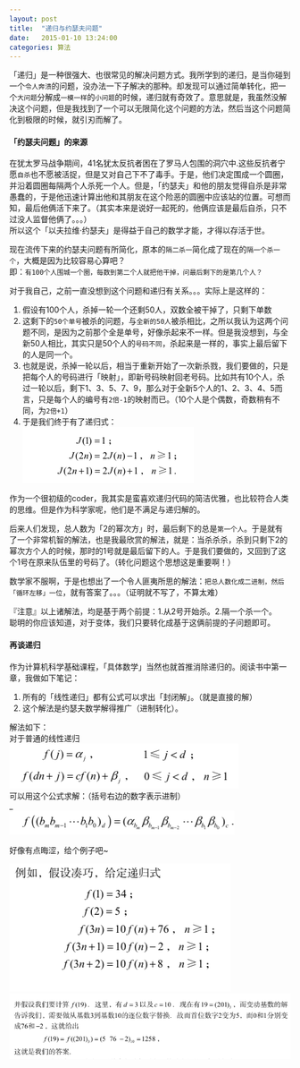 ```yaml
---     
layout: post     
title:  "递归与约瑟夫问题"     
date:   2015-01-10 13:24:00     
categories: 算法     
---     
```



「递归」是一种很强大、也很常见的解决问题方式。我所学到的递归，是当你碰到一个`令人奔溃`的问题，没办法一下子解决的那种。却发现可以通过简单转化，把一个`大问题`分解成`一模一样`的`小问题`的时候，递归就有奇效了。意思就是，我虽然没解决这个问题，但是我找到了一个可以无限简化这个问题的方法，然后当这个问题简化到极限的时候，就引刃而解了。     

#### 「约瑟夫问题」的来源     
在犹太罗马战争期间，41名犹太反抗者困在了罗马人包围的洞穴中.这些反抗者宁愿`自杀`也不愿被活捉，但是又对自己下不了毒手。于是，他们决定围成一个圆圈，并沿着圆圈每隔两个人杀死一个人。但是，「约瑟夫」和他的朋友觉得自杀是非常愚蠢的，于是他迅速计算出他和其朋友在这个险恶的圆圈中应该站的位置。可想而知，最后他俩活下来了。（其实本来是说好一起死的，他俩应该是最后自杀，只不过没人监督他俩了。。。）    
所以这个「以夫拉维·约瑟夫」是得益于自己的数学才能，才得以存活于世。    

现在流传下来的约瑟夫问题有所简化，原本的`隔二杀一`简化成了现在的`隔一个杀一个`，大概是因为比较容易心算吧？     
即：`有100个人围城一个圈，每数到第二个人就把他干掉，问最后剩下的是第几个人？`    

对于我自己，之前一直没想到这个问题和递归有关系。。。实际上是这样的：      
   
1. 假设有100个人，杀掉一轮一个还剩50人，双数全被干掉了，只剩下单数     
2. 这剩下的`50个单号`被杀的问题，与`全新的50人`被杀相比，之所以我认为这两个问题不同，是因为之前那个全是单号，好像杀起来不一样。但是我没想到，与全新50人相比，其实只是50个人的`号码不同`，杀起来是一样的，事实上最后留下的人是同一个。     
3. 也就是说，杀掉一轮以后，相当于重新开始了一次新杀戮，我们要做的，只是把每个人的号码进行「映射」，即新号码映射回老号码。比如共有10个人，杀过一轮以后，剩下1、3、5、7、9，那么对于全新5个人的1、2、3、4、5而言，只是每个人的编号有`2倍-1`的映射而已。（10个人是个偶数，奇数稍有不同，为`2倍+1`）     
4. 于是我们终于有了递归式：     
<img src="/assets/images/2015-01-10_14.32.34.png"></img>     


作为一个很初级的coder，我其实是蛮喜欢递归代码的简洁优雅，也比较符合人类的思维。但是作为科学家呢，他们是不满足与递归解的。     

后来人们发现，总人数为「2的幂次方」时，最后剩下的总是`第一个人`。于是就有了一个非常机智的解法，也是我最欣赏的解法，就是：当杀杀杀，杀到只剩下2的幂次方个人的时候，那时的1号就是最后留下的人。于是我们要做的，又回到了这个1号在原来队伍里的号码了。（转化问题这个思想这是重要啊！）    

数学家不服啊，于是也想出了一个令人匪夷所思的解法：`把总人数化成二进制，然后「循环左移」一位`，就有答案了。。。（证明就不写了，不算太难）     

『注意』以上诸解法，均是基于两个前提：1.从2号开始杀。2.隔一个杀一个。    
聪明的你应该知道，对于变体，我们只要转化成基于这俩前提的子问题即可。     


#### 再谈递归     

作为计算机科学基础课程，「具体数学」当然也就首推消除递归的。阅读书中第一章，我做如下笔记：    
1. 所有的「线性递归」都有公式可以求出「封闭解」。（就是直接的解）    
2. 这个解法是约瑟夫数学解得推广（进制转化）。    

解法如下：    
对于普通的线性递归     
<img src="/assets/images/2015-01-10_13.56.52.png"></img>     
可以用这个公式求解：（括号右边的数字表示进制）    
_     
<img src="/assets/images/2015-01-10_13.56.59.png"></img>     

好像有点晦涩，给个例子吧~     

<img src="/assets/images/2015-01-10_13.57.07.png"></img>     
<img src="/assets/images/2015-01-10_13.57.23.png"></img>     




